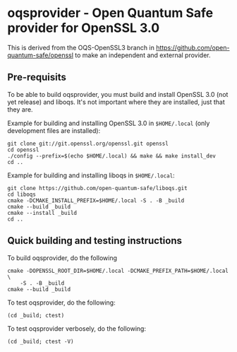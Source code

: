 oqsprovider - Open Quantum Safe provider for OpenSSL 3.0
========================================================

This is derived from the OQS-OpenSSL3 branch in
https://github.com/open-quantum-safe/openssl to
make an independent and external provider.

Pre-requisits
-------------

To be able to build oqsprovider, you must build and install OpenSSL 3.0 (not
yet release) and liboqs.  It's not important where they are installed, just
that they are.

Example for building and installing OpenSSL 3.0 in `$HOME/.local` (only
development files are installed):

    git clone git://git.openssl.org/openssl.git openssl
    cd openssl
    ./config --prefix=$(echo $HOME/.local) && make && make install_dev
    cd ..

Example for building and installing liboqs in `$HOME/.local`:

    git clone https://github.com/open-quantum-safe/liboqs.git
    cd liboqs
    cmake -DCMAKE_INSTALL_PREFIX=$HOME/.local -S . -B _build
    cmake --build _build
    cmake --install _build
    cd ..

Quick building and testing instructions
---------------------------------------

To build oqsprovider, do the following

    cmake -DOPENSSL_ROOT_DIR=$HOME/.local -DCMAKE_PREFIX_PATH=$HOME/.local \
        -S . -B _build
    cmake --build _build

To test oqsprovider, do the following:

    (cd _build; ctest)

To test oqsprovider verbosely, do the following:

    (cd _build; ctest -V)
